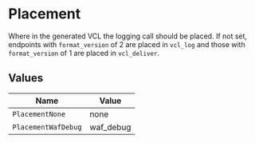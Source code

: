 # Placement

Where in the generated VCL the logging call should be placed. If not set, endpoints with `format_version` of 2 are placed in `vcl_log` and those with `format_version` of 1 are placed in `vcl_deliver`.



## Values

| Name                | Value               |
| ------------------- | ------------------- |
| `PlacementNone`     | none                |
| `PlacementWafDebug` | waf_debug           |